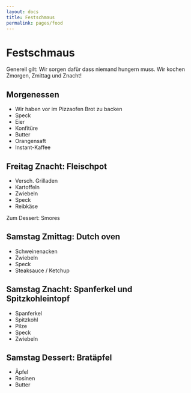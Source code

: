 ```yaml
---
layout: docs
title: Festschmaus
permalink: pages/food
---
```


# Festschmaus

Generell gilt: Wir sorgen dafür dass niemand hungern muss. Wir kochen Zmorgen, Zmittag und Znacht!

## Morgenessen

* Wir haben vor im Pizzaofen Brot zu backen
* Speck
* Eier
* Konfitüre
* Butter
* Orangensaft
* Instant-Kaffee

## Freitag Znacht: Fleischpot

* Versch. Grilladen
* Kartoffeln
* Zwiebeln
* Speck
* Reibkäse

Zum Dessert: Smores

## Samstag Zmittag: Dutch oven

* Schweinenacken
* Zwiebeln
* Speck
* Steaksauce / Ketchup

## Samstag Znacht: Spanferkel und Spitzkohleintopf

* Spanferkel
* Spitzkohl
* Pilze
* Speck
* Zwiebeln

## Samstag Dessert: Bratäpfel

* Äpfel
* Rosinen
* Butter
